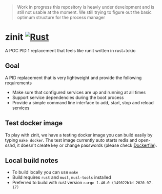 > Work in progress
this repository is heavly under development and is still not usable at the moment. We still trying to figure out the basic optimum structure for the process manager

# zinit [![Rust](https://github.com/threefoldtech/zinit/actions/workflows/rust.yml/badge.svg)](https://github.com/threefoldtech/zinit/actions/workflows/rust.yml)
A POC PID 1 replacement that feels like runit written in rust+tokio

## Goal
A PID replacement that is very lightweight and provide the following requirements
- Make sure that configured services are up and running at all times
- Support service dependencies during the boot process
- Provide a simple command line interface to add, start, stop and reload services

## Test docker image
To play with zinit, we have a testing docker image you can build easily by typing `make docker`.
The test image currently auto starts redis and open-sshd, it doesn't create key or change passwords (please check [Dockerfile](Dockerfile)).

## Local build notes
- To build locally you can use `make` 
- Build requires `rust` and `musl`, `musl-tools` installed
- Preferred to build with rust version `cargo 1.46.0 (149022b1d 2020-07-17)`

